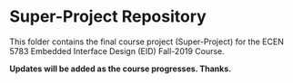 # Super-Project Repository

This folder contains the final course project (Super-Project) for the ECEN 5783 Embedded Interface Design (EID) Fall-2019 Course.

**Updates will be added as the course progresses. Thanks.**
